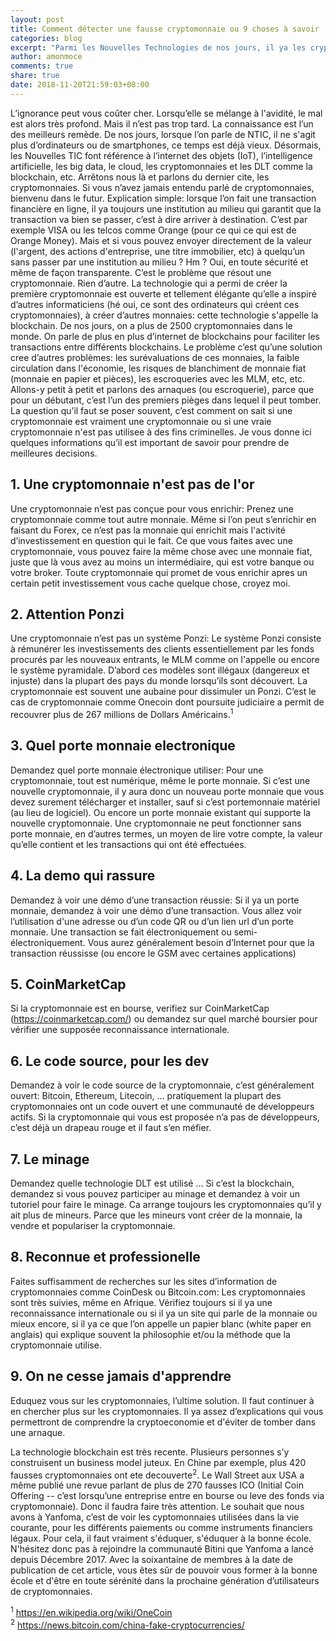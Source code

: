 ```yaml
---
layout: post
title: Comment détecter une fausse cryptomonnaie ou 9 choses à savoir
categories: blog
excerpt: "Parmi les Nouvelles Technologies de nos jours, il ya les cryptomonnaies. Au debut sur Internet (et même jusqu'à present), plein de gens se sont fait arnaquer et ont perdu plein d'argent. Avec ces nouvelles technologies, les choses pourraient être pire puisque elles concernent meme les aspects. Il est important de s'éduquer sur la question."
author: amonmoce
comments: true
share: true
date: 2018-11-20T21:59:03+08:00
---
```



L’ignorance peut vous coûter cher. Lorsqu’elle se mélange à l'avidité, le mal est alors très profond. Mais il n’est pas trop tard. La connaissance est l’un des meilleurs remède. De nos jours, lorsque l’on parle de NTIC, il ne s'agit plus d’ordinateurs ou de smartphones, ce temps est déjà vieux. Désormais, les Nouvelles TIC font référence à l’internet des objets (IoT), l’intelligence artificielle, les big data, le cloud, les cryptomonnaies et les DLT comme la blockchain, etc. Arrêtons nous là et parlons du dernier cite, les cryptomonnaies. Si vous n’avez jamais entendu parlé de cryptomonnaies, bienvenu dans le futur. Explication simple: lorsque l’on fait une transaction financière en ligne, il ya toujours une institution au milieu qui garantit que la transaction va bien se passer, c’est à dire arriver à destination. C’est par exemple VISA ou les telcos comme Orange (pour ce qui ce qui est de Orange Money). Mais et si vous pouvez envoyer directement de la valeur (l'argent, des actions d'entreprise, une titre immobilier, etc) à quelqu’un sans passer par une institution au milieu ? Hm ? Oui, en toute sécurité et même de façon transparente. C’est le problème que résout une cryptomonnaie. Rien d’autre. La technologie qui a permi de créer la première cryptomonnaie est ouverte et tellement élégante qu’elle a inspiré d’autres informaticiens (hé oui, ce sont des ordinateurs qui créent ces cryptomonnaies), à créer d’autres monnaies: cette technologie s'appelle la blockchain. De nos jours, on a plus de 2500 cryptomonnaies dans le monde. On parle de plus en plus d’internet de blockchains pour faciliter les transactions entre différents blockchains. Le problème c’est qu’une solution cree d’autres problèmes: les surévaluations de ces monnaies, la faible circulation dans l'économie, les risques de blanchiment de monnaie fiat (monnaie en papier et pièces), les escroqueries avec les MLM, etc, etc. Allons-y petit à petit et parlons des arnaques (ou escroquerie), parce que pour un débutant, c’est l’un des premiers pièges dans lequel il peut tomber. La question qu’il faut se poser souvent, c’est comment on sait si une cryptomonnaie est vraiment une cryptomonnaie ou si une vraie cryptomonnaie n'est pas utilisee à des fins criminelles. Je vous donne ici quelques informations qu’il est important de savoir pour prendre de meilleures decisions.

## 1. Une cryptomonnaie n'est pas de l'or
Une cryptomonnaie n’est pas conçue pour vous enrichir: Prenez une cryptomonnaie comme tout autre monnaie. Même si l’on peut s’enrichir en faisant du Forex, ce n’est pas la monnaie qui enrichit mais l'activité d’investissement en question qui le fait. Ce que vous faites avec une cryptomonnaie, vous pouvez faire la même chose avec une monnaie fiat, juste que là vous avez au moins un intermédiaire, qui est votre banque ou votre broker. Toute cryptomonnaie qui promet de vous enrichir apres un certain petit investissement vous cache quelque chose, croyez moi.

## 2. Attention Ponzi
Une cryptomonnaie n’est pas un système Ponzi: Le système Ponzi consiste à rémunérer les investissements des clients essentiellement par les fonds procurés par les nouveaux entrants, le MLM comme on l'appelle ou encore le système pyramidale. D’abord ces modèles sont illégaux (dangereux et injuste) dans la plupart des pays du monde lorsqu’ils sont découvert. La cryptomonnaie est souvent une aubaine pour dissimuler un Ponzi. C’est le cas de cryptomonnaie comme Onecoin dont poursuite judiciaire a permit de recouvrer plus de 267 millions de Dollars Américains.<sup>1</sup> 

## 3. Quel porte monnaie electronique
Demandez quel porte monnaie électronique utiliser: Pour une cryptomonnaie, tout est numérique, même le porte monnaie. Si c’est une nouvelle cryptomonnaie, il y aura donc un nouveau porte monnaie que vous devez surement télécharger et installer, sauf si c’est portemonnaie matériel (au lieu de logiciel). Ou encore un porte monnaie existant qui supporte la nouvelle cryptomonnaie. Une cryptomonnaie ne peut fonctionner sans porte monnaie, en d’autres termes, un moyen de lire votre compte, la valeur qu’elle contient et les transactions qui ont été effectuées. 

## 4. La demo qui rassure
Demandez à voir une démo d’une transaction réussie: Si il ya un porte monnaie, demandez à voir une démo d’une transaction. Vous allez voir l’utilisation d'une adresse ou d’un code QR ou d’un lien url d’un porte monnaie. Une transaction se fait électroniquement ou semi-électroniquement. Vous aurez généralement besoin d’Internet pour que la transaction réussisse (ou encore le GSM avec certaines applications)

## 5. CoinMarketCap
Si la cryptomonnaie est en bourse, verifiez sur CoinMarketCap (https://coinmarketcap.com/) ou demandez sur quel marché boursier pour vérifier une supposée reconnaissance internationale.

## 6. Le code source, pour les dev 
Demandez à voir le code source de la cryptomonnaie, c’est généralement ouvert: Bitcoin, Ethereum, Litecoin, … pratiquement la plupart des cryptomonnaies ont un code ouvert et une communauté de développeurs actifs. Si la cryptomonnaie qui vous est proposée n’a pas de développeurs, c’est déjà un drapeau rouge et il faut s’en méfier.

## 7. Le minage
Demandez quelle technologie DLT est utilisé … Si c’est la blockchain, demandez si vous pouvez participer au minage et demandez à voir un tutoriel pour faire le minage. Ca arrange toujours les cryptomonnaies qu’il y ait plus de mineurs. Parce que les mineurs vont créer de la monnaie, la vendre et populariser la cryptomonnaie.

## 8. Reconnue et professionelle
Faites suffisamment de recherches sur les sites d’information de cryptomonnaies comme CoinDesk ou Bitcoin.com: Les cryptomonnaies sont très suivies, même en Afrique. Vérifiez toujours si il ya une reconnaissance internationale ou si il ya un site qui parle de la monnaie ou mieux encore, si il ya ce que l’on appelle un papier blanc (white paper en anglais) qui explique souvent la philosophie et/ou la méthode que la cryptomonnaie utilise.

## 9. On ne cesse jamais d'apprendre 
Eduquez vous sur les cryptomonnaies, l’ultime solution. Il faut continuer à en chercher plus sur les cryptomonnaies. Il ya assez d’explications qui vous permettront de comprendre la cryptoeconomie et d'éviter de tomber dans une arnaque.


La technologie blockchain est très recente. Plusieurs personnes s’y construisent un business model juteux. En Chine par exemple, plus 420 fausses cryptomonnaies ont ete decouverte<sup>2</sup>. Le Wall Street aux USA a même publié une revue parlant de plus de 270 fausses ICO (Initial Coin Offering -- c’est lorsqu’une entreprise entre en bourse ou leve des fonds via cryptomonnaie). Donc il faudra faire très attention. Le souhait que nous avons à Yanfoma, c’est de voir les cyptomonnaies utilisées dans la vie courante, pour les différents paiements ou comme instruments financiers légaux. Pour cela, il faut vraiment s'éduquer, s'éduquer à la bonne école. N'hésitez donc pas à rejoindre la communauté Bitini que Yanfoma a lancé depuis Décembre 2017. Avec la soixantaine de membres à la date de publication de cet article, vous êtes sûr de pouvoir vous former à la bonne école et d'être en toute sérénité dans la prochaine génération d’utilisateurs de cryptomonnaies. 


<sup>1</sup> https://en.wikipedia.org/wiki/OneCoin <br />
<sup>2</sup>  https://news.bitcoin.com/china-fake-cryptocurrencies/

